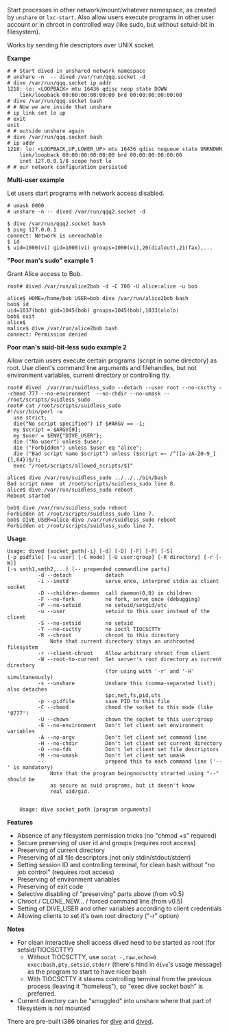 Start processes in other network/mount/whatever namespace, as created by `unshare` or `lxc-start`. Also allow users execute programs in other user account or in chroot in controlled way (like sudo, but without setuid-bit in filesystem).

Works by sending file descriptors over UNIX socket. 

**Exampe**

    # # Start dived in unshared network namespace
    # unshare -n  -- dived /var/run/qqq.socket -d
    # dive /var/run/qqq.socket ip addr
    1218: lo: <LOOPBACK> mtu 16436 qdisc noop state DOWN 
        link/loopback 00:00:00:00:00:00 brd 00:00:00:00:00:00
    # dive /var/run/qqq.socket bash
    # # Now we are inside that unshare
    # ip link set lo up
    # exit
    exit
    # # outside unshare again
    # dive /var/run/qqq.socket bash
    # ip addr
    1218: lo: <LOOPBACK,UP,LOWER_UP> mtu 16436 qdisc noqueue state UNKNOWN 
        link/loopback 00:00:00:00:00:00 brd 00:00:00:00:00:00
        inet 127.0.0.1/8 scope host lo
    # # our network configuration persisted

**Multi-user example**

Let users start programs with network access disabled.

    # umask 0000
    # unshare -n -- dived /var/run/qqq2.socket -d
    
    $ dive /var/run/qqq2.socket bash
    $ ping 127.0.0.1
    connect: Network is unreachable
    $ id
    $ uid=1000(vi) gid=1000(vi) groups=1000(vi),20(dialout),21(fax),...

**"Poor man's sudo" example 1**

Grant Alice access to Bob.

    root# dived /var/run/alice2bob -d -C 700 -U alice:alice -u bob
    
    alice$ HOME=/home/bob USER=bob dive /var/run/alice2bob bash
    bob$ id
    uid=1037(bob) gid=1045(bob) groups=1045(bob),1033(ololo)
    bob$ exit
    alice$
    malice$ dive /var/run/alice2bob bash
    connect: Permission denied
    
    
**Poor man's suid-bit-less sudo example 2**

Allow certain users execute certain programs (script in some directory) as root. Use client's command line arguments and filehandles, but not environment variables, current directory or controlling tty.

    root# dived  /var/run/suidless_sudo --detach --user root --no-csctty --chmod 777 --no-environment  --no-chdir --no-umask -- /root/scripts/suidless_sudo
    root# cat /root/scripts/suidless_sudo
    #!/usr/bin/perl -w
      use strict;
      die("No script specified") if $#ARGV == -1;
      my $script = $ARGV[0];
      my $user = $ENV{"DIVE_USER"};
      die ("No user") unless $user;
      die ("Forbidden") unless $user eq "alice";
      die ("Bad script name $script") unless ($script =~ /^([a-zA-Z0-9_]{1,64})$/);
      exec "/root/scripts/allowed_scripts/$1"
    
    alice$ dive /var/run/suidless_sudo ../../../bin/bash
    Bad script name  at /root/scripts/suidless_sudo line 8.
    alice$ dive /var/run/suidless_sudo reboot
    Reboot started
    
    bob$ dive /var/run/suidless_sudo reboot
    Forbidden at /root/scripts/suidless_sudo line 7.
    bob$ DIVE_USER=alice dive /var/run/suidless_sudo reboot
    Forbidden at /root/scripts/suidless_sudo line 7.
    
    

    
**Usage**

    Usage: dived {socket_path|-i} [-d] [-D] [-F] [-P] [-S] 
    [-p pidfile] [-u user] [-C mode] [-U user:group] [-R directory] [-r [-W]]
    [-s smth1,smth2,...] [-- prepended commandline parts]
              -d --detach           detach
              -i --inetd            serve once, interpred stdin as client socket
              -D --children-daemon  call daemon(0,0) in children
              -F --no-fork          no fork, serve once (debugging)
              -P --no-setuid        no setuid/setgid/etc
              -u --user             setuid to this user instead of the client
              -S --no-setsid        no setsid
              -T --no-csctty        no ioctl TIOCSCTTY
              -R --chroot           chroot to this directory 
                  Note that current directory stays on unchrooted filesystem 
              -r --client-chroot    Allow arbitrary chroot from client
              -W --root-to-current  Set server's root directory as current directory
                                    (for using with '-r' and '-H' simultaneously)
              -s --unshare          Unshare this (comma-separated list); also detaches
                                    ipc,net,fs,pid,uts
              -p --pidfile          save PID to this file
              -C --chmod            chmod the socket to this mode (like '0777')
              -U --chown            chown the socket to this user:group
              -E --no-environment   Don't let client set environment variables
              -A --no-argv          Don't let client set command line
              -H --no-chdir         Don't let client set current directory
              -O --no-fds           Don't let client set file descriptors
              -M --no-umask         Don't let client set umask
              --                    prepend this to each command line ('--' is mandatory)
                  Note that the program beingnocsctty strarted using "--" should be
                  as secure as suid programs, but it doesn't know
                  real uid/gid.

                      
        Usage: dive socket_path [program arguments]
    
**Features**
    
* Absence of any filesystem permission tricks (no "chmod +s" required)
* Secure preserving of user id and groups (requires root access)
* Preserving of current directory
* Preserving of all file descriptors (not only stdin/stdout/stderr)
* Setting session ID and controlling terminal, for clean bash without "no job control" (requires root access)
* Preserving of environment variables
* Preserving of exit code
* Selective disabling of "preserving" parts above (from v0.5)
* Chroot / CLONE_NEW... / forced command line (from v0.5)
* Setting of DIVE_USER and other variables according to client credentials
* Allowing clients to set it's own root directory ("-r" option)

**Notes**

* For clean interactive shell access dived need to be started as root (for setsid/TIOCSCTTY)
    * Without TIOCSCTTY, use `socat -,raw,echo=0 exec:bash,pty,setsid,stderr` (there's hind in `dive`'s usage message) as the program to start to have nicer bash
    * With TIOCSCTTY it steams controlling terminal from the previous process (leaving it "homeless"), so "exec dive socket bash" is preferred.
* Current directory can be "smuggled" into unshare where that part of filesystem is not mounted
 

 There are pre-built i386 binaries for [dive](http://vi-server.org/pub/dive) and [dived](http://vi-server.org/pub/dived).
